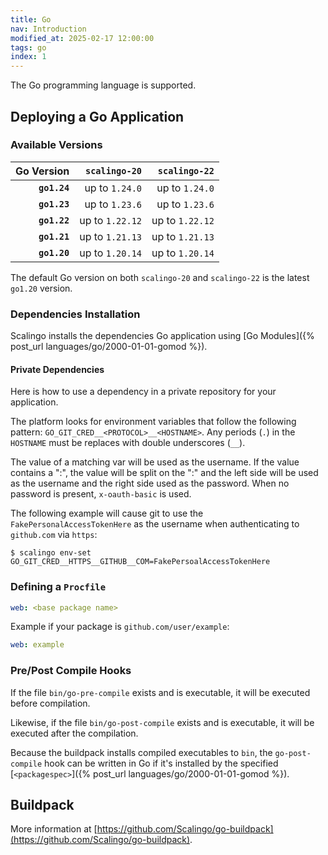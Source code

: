 ```yaml
---
title: Go
nav: Introduction
modified_at: 2025-02-17 12:00:00
tags: go
index: 1
---
```


The Go programming language is supported.

## Deploying a Go Application

### Available Versions

| Go Version   | `scalingo-20`   | `scalingo-22`   |
| -----------: | --------------: | --------------: |
| **`go1.24`** | up to `1.24.0`  | up to `1.24.0`  |
| **`go1.23`** | up to `1.23.6`  | up to `1.23.6`  |
| **`go1.22`** | up to `1.22.12` | up to `1.22.12` |
| **`go1.21`** | up to `1.21.13` | up to `1.21.13` |
| **`go1.20`** | up to `1.20.14` | up to `1.20.14` |

The default Go version on both `scalingo-20` and `scalingo-22` is the latest
`go1.20` version.

### Dependencies Installation

Scalingo installs the dependencies Go application using [Go Modules]({% post_url languages/go/2000-01-01-gomod %}).

#### Private Dependencies

Here is how to use a dependency in a private repository for your application.

The platform looks for environment variables that follow the following pattern:
`GO_GIT_CRED__<PROTOCOL>__<HOSTNAME>`.  Any periods (`.`) in the `HOSTNAME` must
be replaces with double underscores (`__`).

The value of a matching var will be used as the username. If the value contains
a ":", the value will be split on the ":" and the left side will be used as the
username and the right side used as the password. When no password is present,
`x-oauth-basic` is used.

The following example will cause git to use the `FakePersonalAccessTokenHere` as
the username when authenticating to `github.com` via `https`:

```console
$ scalingo env-set GO_GIT_CRED__HTTPS__GITHUB__COM=FakePersoalAccessTokenHere
```

### Defining a `Procfile`

```yaml
web: <base package name>
```

Example if your package is `github.com/user/example`:

```yaml
web: example
```

### Pre/Post Compile Hooks

If the file `bin/go-pre-compile` exists and is executable, it will be executed before compilation.

Likewise, if the file `bin/go-post-compile` exists and is executable, it will be executed after the compilation.

Because the buildpack installs compiled executables to `bin`, the
`go-post-compile` hook can be written in Go if it's installed by the specified
[`<packagespec>`]({% post_url languages/go/2000-01-01-gomod %}).

## Buildpack

More information at [https://github.com/Scalingo/go-buildpack](https://github.com/Scalingo/go-buildpack).
